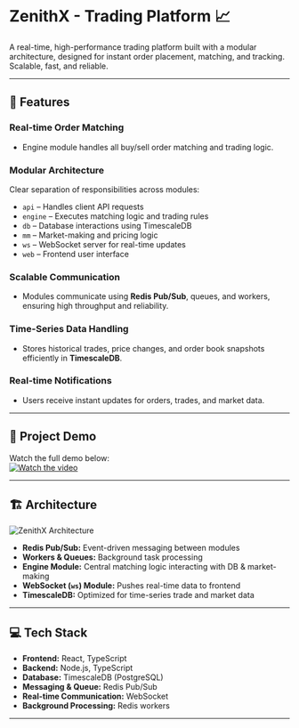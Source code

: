 # ZenithX - Trading Platform 📈

A real-time, high-performance trading platform built with a modular architecture, designed for instant order placement, matching, and tracking. Scalable, fast, and reliable.

---

## 🌟 Features

### Real-time Order Matching
- Engine module handles all buy/sell order matching and trading logic.

### Modular Architecture
Clear separation of responsibilities across modules:
- `api` – Handles client API requests  
- `engine` – Executes matching logic and trading rules  
- `db` – Database interactions using TimescaleDB  
- `mm` – Market-making and pricing logic  
- `ws` – WebSocket server for real-time updates  
- `web` – Frontend user interface  

### Scalable Communication
- Modules communicate using **Redis Pub/Sub**, queues, and workers, ensuring high throughput and reliability.

### Time-Series Data Handling
- Stores historical trades, price changes, and order book snapshots efficiently in **TimescaleDB**.

### Real-time Notifications
- Users receive instant updates for orders, trades, and market data.

---

## 🎥 Project Demo

Watch the full demo below:  
[![Watch the video](https://img.youtube.com/vi/lnidUCqrBi8/0.jpg)](https://www.youtube.com/watch?v=lnidUCqrBi8)


---

## 🏗 Architecture

![ZenithX Architecture](https://github.com/user-attachments/assets/20610098-2573-44eb-bc90-b7eab488dc12)

- **Redis Pub/Sub:** Event-driven messaging between modules  
- **Workers & Queues:** Background task processing  
- **Engine Module:** Central matching logic interacting with DB & market-making  
- **WebSocket (`ws`) Module:** Pushes real-time data to frontend  
- **TimescaleDB:** Optimized for time-series trade and market data  

---

## 💻 Tech Stack

- **Frontend:** React, TypeScript  
- **Backend:** Node.js, TypeScript  
- **Database:** TimescaleDB (PostgreSQL)  
- **Messaging & Queue:** Redis Pub/Sub  
- **Real-time Communication:** WebSocket  
- **Background Processing:** Redis workers  

---
